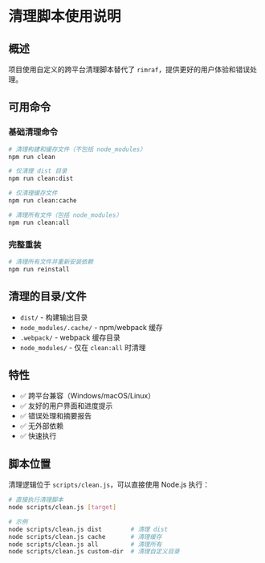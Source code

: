 # 清理脚本使用说明

## 概述

项目使用自定义的跨平台清理脚本替代了 `rimraf`，提供更好的用户体验和错误处理。

## 可用命令

### 基础清理命令

```bash
# 清理构建和缓存文件（不包括 node_modules）
npm run clean

# 仅清理 dist 目录
npm run clean:dist

# 仅清理缓存文件
npm run clean:cache

# 清理所有文件（包括 node_modules）
npm run clean:all
```

### 完整重装

```bash
# 清理所有文件并重新安装依赖
npm run reinstall
```

## 清理的目录/文件

- `dist/` - 构建输出目录
- `node_modules/.cache/` - npm/webpack 缓存
- `.webpack/` - webpack 缓存目录
- `node_modules/` - 仅在 `clean:all` 时清理

## 特性

- ✅ 跨平台兼容（Windows/macOS/Linux）
- ✅ 友好的用户界面和进度提示
- ✅ 错误处理和摘要报告
- ✅ 无外部依赖
- ✅ 快速执行

## 脚本位置

清理逻辑位于 `scripts/clean.js`，可以直接使用 Node.js 执行：

```bash
# 直接执行清理脚本
node scripts/clean.js [target]

# 示例
node scripts/clean.js dist        # 清理 dist
node scripts/clean.js cache       # 清理缓存
node scripts/clean.js all         # 清理所有
node scripts/clean.js custom-dir  # 清理自定义目录
```